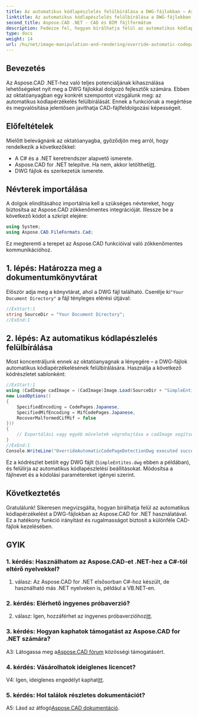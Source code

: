 ```yaml
---
title: Az automatikus kódlapészlelés felülbírálása a DWG-fájlokban – Aspose.CAD oktatóanyag
linktitle: Az automatikus kódlapészlelés felülbírálása a DWG-fájlokban
second_title: Aspose.CAD .NET - CAD és BIM fájlformátum
description: Fedezze fel, hogyan bírálhatja felül az automatikus kódlapérzékelést a DWG-fájlokban az Aspose.CAD for .NET segítségével. Fokozatmentesen fokozza CAD-fájlfeldolgozási képességeit.
type: docs
weight: 14
url: /hu/net/image-manipulation-and-rendering/override-automatic-codepage-detection-in-dwg/
---
```

## Bevezetés

Az Aspose.CAD .NET-hez való teljes potenciáljának kihasználása lehetőségeket nyit meg a DWG fájlokkal dolgozó fejlesztők számára. Ebben az oktatóanyagban egy konkrét szempontot vizsgálunk meg: az automatikus kódlapérzékelés felülbírálását. Ennek a funkciónak a megértése és megvalósítása jelentősen javíthatja CAD-fájlfeldolgozási képességeit.

## Előfeltételek

Mielőtt belevágnánk az oktatóanyagba, győződjön meg arról, hogy rendelkezik a következőkkel:

- A C# és a .NET keretrendszer alapvető ismerete.
-  Aspose.CAD for .NET telepítve. Ha nem, akkor letöltheti[itt](https://releases.aspose.com/cad/net/).
- DWG fájlok és szerkezetük ismerete.

## Névterek importálása

A dolgok elindításához importálnia kell a szükséges névtereket, hogy biztosítsa az Aspose.CAD zökkenőmentes integrációját. Illessze be a következő kódot a szkript elejére:

```csharp
using System;
using Aspose.CAD.FileFormats.Cad;
```

Ez megteremti a terepet az Aspose.CAD funkcióival való zökkenőmentes kommunikációhoz.

## 1. lépés: Határozza meg a dokumentumkönyvtárat

 Először adja meg a könyvtárat, ahol a DWG fájl található. Cserélje ki`"Your Document Directory"` a fájl tényleges elérési útjával:

```csharp
//ExStart:1
string SourceDir = "Your Document Directory";
//ExEnd:1
```

## 2. lépés: Az automatikus kódlapészlelés felülbírálása

Most koncentráljunk ennek az oktatóanyagnak a lényegére – a DWG-fájlok automatikus kódlapérzékelésének felülbírálására. Használja a következő kódrészletet sablonként:

```csharp
//ExStart:1
using (CadImage cadImage = (CadImage)Image.Load(SourceDir + "SimpleEntites.dwg",
new LoadOptions()
{
	SpecifiedEncoding = CodePages.Japanese,
	SpecifiedMifEncoding = MifCodePages.Japanese,
	RecoverMalformedCifMif = false
}))
{
	// Exportálási vagy egyéb műveletek végrehajtása a cadImage segítségével
}
//ExEnd:1
Console.WriteLine("OverrideAutomaticCodePageDetectionDwg executed successfully");
```

Ez a kódrészlet betölt egy DWG fájlt (`SimpleEntites.dwg` ebben a példában), és felülírja az automatikus kódlapészlelési beállításokat. Módosítsa a fájlnevet és a kódolási paramétereket igényei szerint.

## Következtetés

Gratulálunk! Sikeresen megvizsgálta, hogyan bírálhatja felül az automatikus kódlapérzékelést a DWG-fájlokban az Aspose.CAD for .NET használatával. Ez a hatékony funkció irányítást és rugalmasságot biztosít a különféle CAD-fájlok kezelésében.

## GYIK

### 1. kérdés: Használhatom az Aspose.CAD-et .NET-hez a C#-tól eltérő nyelvekkel?

1. válasz: Az Aspose.CAD for .NET elsősorban C#-hoz készült, de használható más .NET nyelveken is, például a VB.NET-en.

### 2. kérdés: Elérhető ingyenes próbaverzió?

 2. válasz: Igen, hozzáférhet az ingyenes próbaverzióhoz[itt](https://releases.aspose.com/).

### 3. kérdés: Hogyan kaphatok támogatást az Aspose.CAD for .NET számára?

 A3: Látogassa meg a[Aspose.CAD fórum](https://forum.aspose.com/c/cad/19) közösségi támogatásért.

### 4. kérdés: Vásárolhatok ideiglenes licencet?

 V4: Igen, ideiglenes engedélyt kaphat[itt](https://purchase.aspose.com/temporary-license/).

### 5. kérdés: Hol találok részletes dokumentációt?

 A5: Lásd az átfogó[Aspose.CAD dokumentáció](https://reference.aspose.com/cad/net/).